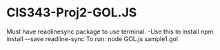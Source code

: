# CIS343-Proj2-GOL.JS
Must have readlinesync package to use terminal.
-Use this to install
npm install --save readline-sync 
To run: node GOL.js sample1.gol
